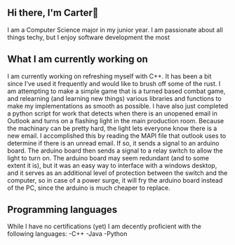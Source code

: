 ## Hi there, I'm Carter👋

I am a Computer Science major in my junior year. I am passionate about all things techy, but I enjoy software development the most

## What I am currently working on

I am currently working on refreshing myself with C++. It has been a bit since I've used it frequently and would like to brush off some of the rust. I am attempting to make a simple game that is a turned based combat game, and relearning (and learning new things) various libraries and functions to make my implementations as smooth as possible.
I have also just completed a python script for work that detects when there is an unopened email in Outlook and turns on a flashing light in the main production room. Because the machinary can be pretty hard, the light lets everyone know there is a new email. I accomplished this by reading the MAPI file that outlook uses to determine if there is an unread email. If so, it sends a signal to an arduino board. The arduino board then sends a signal to a relay switch to allow the light to turn on. The arduino board may seem redundant (and to some extent it is), but it was an easy way to interface with a windows desktop, and it serves as an additional level of protection between the switch and the computer, so in case of a power surge, it will fry the arduino board instead of the PC, since the arduino is much cheaper to replace.

## Programming languages
While I have no certifications (yet) I am decently proficient with the following languages:
-C++
-Java
-Python
